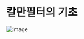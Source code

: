 # 칼만필터의 기초
![image](https://user-images.githubusercontent.com/107944370/229036000-91394742-4b35-4005-ae26-49caa7e17d04.png)
